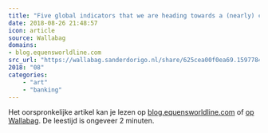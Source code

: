 ```yaml
---
title: "Five global indicators that we are heading towards a (nearly) cashless future - equensWorldline blog"
date: 2018-08-26 21:48:57
icon: article
source: Wallabag
domains:
- blog.equensworldline.com
src_url: "https://wallabag.sanderdorigo.nl/share/625cea00f0ea69.15977844"
2018: "08"
categories:
    - "art"
    - "banking"
---
```

Het oorspronkelijke artikel kan je lezen op [blog.equensworldline.com](https://blog.equensworldline.com/eu/2018/07/five-global-indicators-that-we-are-heading-towards-a-nearly-cashless-future/) of [op Wallabag](https://wallabag.sanderdorigo.nl/share/625cea00f0ea69.15977844). De leestijd is ongeveer 2 minuten.